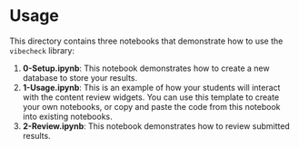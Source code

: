 # Usage

This directory contains three notebooks that demonstrate how to use the `vibecheck` library:

1. **0-Setup.ipynb**: This notebook demonstrates how to create a new database to store your results.
2. **1-Usage.ipynb**: This is an example of how your students will interact with the content review widgets. You can use this template to create your own notebooks, or copy and paste the code from this notebook into existing notebooks.
3. **2-Review.ipynb**: This notebook demonstrates how to review submitted results.
